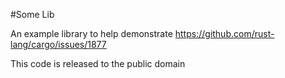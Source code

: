 #Some Lib

An example library to help demonstrate https://github.com/rust-lang/cargo/issues/1877

This code is released to the public domain
